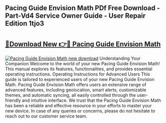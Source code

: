 ## Pacing Guide Envision Math PDf Free Download - Part-Vd4 Service Owner Guide - User Repair Edition 1tjo3

# <h2><a href="http://bc46797.oget.top/?id=Pacing+Guide+Envision+Math">🔗Download New 👉🔴 Pacing Guide Envision Math</a></h2>

[![Pacing Guide Envision Math new download](https://i.imgur.com/5g1atiW.png)](http://bc46797.oget.top/?id=Pacing+Guide+Envision+Math)
Understanding Your Companion Welcome to the world of your new Pacing Guide Envision Math! This manual explores its features, functionalities, and provides essential operating instructions. Operating Instructions for Advanced Users This guide is tailored to experienced users of your new Pacing Guide Envision Math. Pacing Guide Envision Math offers users an extensive range of advanced features, including geolocation, smart alerts, customizable themes, and automatic syncing, all easily controlled through the user-friendly and intuitive interface. We trust that the Pacing Guide Envision Math has been a reliable and effective resource in your efforts to master your new device. In case of any queries or concerns, please do not hesitate to reach out to our customer service team.
